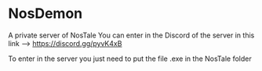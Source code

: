 # NosDemon
A private server of NosTale 
You can enter in the Discord of the server in this link --> https://discord.gg/pyvK4xB

To enter in the server you just need to put the file .exe in the NosTale folder
